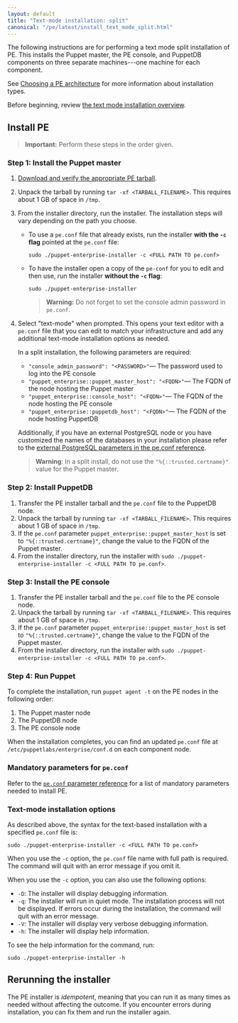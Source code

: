 ```yaml
---
layout: default
title: "Text-mode installation: split"
canonical: "/pe/latest/install_text_mode_split.html"
---
```


The following instructions are for performing a text mode split installation of PE. This installs the Puppet master, the PE console, and PuppetDB components on three separate machines---one machine for each component.

See [Choosing a PE architecture](./install_system_requirements.html#choosing-a-pe-architecture) for more information about installation types.

Before beginning, review [the text mode installation overview](./install_text_mode.html).

## Install PE

> **Important:** Perform these steps in the order given.

### Step 1: Install the Puppet master

1. [Download and verify the appropriate PE tarball](./install_basic.html#downloading-puppet-enterprise).
2. Unpack the tarball by running `tar -xf <TARBALL_FILENAME>`. This requires about 1 GB of space in `/tmp`.
3. From the installer directory, run the installer. The installation steps will vary depending on the path you choose.

   * To use a `pe.conf` file that already exists, run the installer **with the `-c` flag** pointed at the `pe.conf` file:

     ~~~
     sudo ./puppet-enterprise-installer -c <FULL PATH TO pe.conf>
     ~~~

   * To have the installer open a copy of the `pe-conf` for you to edit and then use, run the installer **without the `-c` flag**:

     ~~~
     sudo ./puppet-enterprise-installer
     ~~~
     
     >**Warning:** Do not forget to set the console admin password in `pe.conf`.

4. Select "text-mode" when prompted. This opens your text editor with a `pe.conf` file that you can edit to match your infrastructure and add any additional text-mode installation options as needed.
      
      In a split installation, the following parameters are required:
      
      -  `"console_admin_password": "<PASSWORD>"`— The password used to log into the PE console      
      - `"puppet_enterprise::puppet_master_host": "<FQDN>"`— The FQDN of the node hosting the Puppet master
      - `"puppet_enterprise::console_host": "<FQDN>"`— The FQDN of the node hosting the PE console
      - `"puppet_enterprise::puppetdb_host": "<FQDN>"`— The FQDN of the node hosting PuppetDB
      
      Additionally, if you have an external PostgreSQL node or you have customized the names of the databases in your installation please refer to the [external PostgreSQL parameters in the pe.conf reference](./install_pe_conf_param.html#external-postgresql-parameters).

   >**Warning**: In a split install, do not use the `"%{::trusted.certname}"` value for the Puppet master. 

### Step 2: Install PuppetDB

1. Transfer the PE installer tarball and the `pe.conf` file to the PuppetDB node.
2. Unpack the tarball by running `tar -xf <TARBALL_FILENAME>`. This requires about 1 GB of space in `/tmp`.
3. If the `pe.conf` parameter `puppet_enterprise::puppet_master_host` is set to `"%{::trusted.certname}"`, change the value to the FQDN of the Puppet master.
4. From the installer directory, run the installer with `sudo ./puppet-enterprise-installer -c <FULL PATH TO pe.conf>`.


### Step 3: Install the PE console

1. Transfer the PE installer tarball and the `pe.conf` file to the PE console node.
2. Unpack the tarball by running `tar -xf <TARBALL_FILENAME>`. This requires about 1 GB of space in `/tmp`.
3. If the `pe.conf` parameter `puppet_enterprise::puppet_master_host` is set to `"%{::trusted.certname}"`, change the value to the FQDN of the Puppet master.
4. From the installer directory, run the installer with `sudo ./puppet-enterprise-installer -c <FULL PATH TO pe.conf>`.

### Step 4: Run Puppet

To complete the installation, run `puppet agent -t` on the PE nodes in the following order:

1. The Puppet master node
2. The PuppetDB node
3. The PE console node

When the installation completes, you can find an updated `pe.conf` file at `/etc/puppetlabs/enterprise/conf.d` on each component node.

### Mandatory parameters for `pe.conf`

Refer to the [`pe.conf` parameter reference](./install_pe_conf_param.html) for a list of mandatory parameters needed to install PE.

### Text-mode installation options

As described above, the syntax for the text-based installation with a specified `pe.conf` file is:

~~~
sudo ./puppet-enterprise-installer -c <FULL PATH TO pe.conf>
~~~
    
When you use the `-c` option, the `pe.conf` file name with full path is required. The command will quit with an error message if you omit it.

When you use the `-c` option, you can also use the following options:

- `-D`: The installer will display debugging information.
- `-q`: The installer will run in quiet mode. The installation process will not be displayed. If errors occur during the installation, the command will quit with an error message.
- `-V`: The installer will display very verbose debugging information.
- `-h`: The installer will display help information.

To see the help information for the command, run:

~~~
sudo ./puppet-enterprise-installer -h
~~~

## Rerunning the installer

The PE installer is *idempotent*, meaning that you can run it as many times as needed without affecting the outcome. If you encounter errors during installation, you can fix them and run the installer again.
